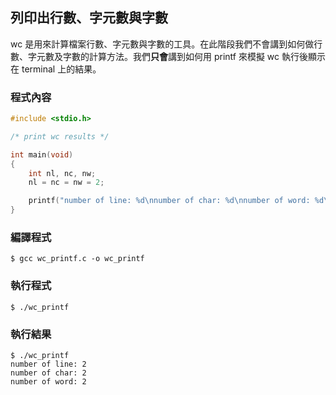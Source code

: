 ## 列印出行數、字元數與字數

wc 是用來計算檔案行數、字元數與字數的工具。在此階段我們不會講到如何做行數、字元數及字數的計算方法。我們**只會**講到如何用 printf 來模擬 wc 執行後顯示在 terminal 上的結果。

### 程式內容
```c
#include <stdio.h>

/* print wc results */

int main(void)
{
    int nl, nc, nw;
    nl = nc = nw = 2;

    printf("number of line: %d\nnumber of char: %d\nnumber of word: %d\n", nl, nc, nw);
}
```

### 編譯程式
```
$ gcc wc_printf.c -o wc_printf
```

### 執行程式
```
$ ./wc_printf
```

### 執行結果
```
$ ./wc_printf
number of line: 2
number of char: 2
number of word: 2
```
